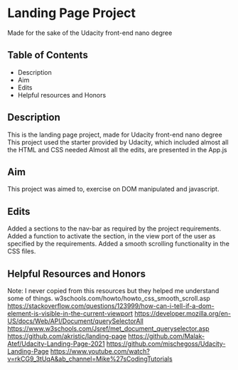 # Landing Page Project
Made for the sake of the Udacity front-end nano degree
## Table of Contents

* Description
* Aim
* Edits
* Helpful resources and Honors

## Description
This is the landing page project, made for Udacity front-end nano degree
This project used the starter provided by Udacity, which included almost all the HTML and CSS needed
Almost all the edits, are presented in the App.js

## Aim
This project was aimed to, exercise on DOM manipulated and javascript.
## Edits
Added a sections to the nav-bar as required by the project requirements.
Added a function to activate the section, in the view port of the user as specified by the requirements.
Added a smooth scrolling functionality in the CSS files.

## Helpful Resources and Honors
Note: I never copied from this resources but they helped me understand some of things.
w3schools.com/howto/howto_css_smooth_scroll.asp
https://stackoverflow.com/questions/123999/how-can-i-tell-if-a-dom-element-is-visible-in-the-current-viewport
https://developer.mozilla.org/en-US/docs/Web/API/Document/querySelectorAll
https://www.w3schools.com/Jsref/met_document_queryselector.asp
https://github.com/akristic/landing-page
https://github.com/Malak-Atef/Udacity-Landing-Page-2021
https://github.com/mischegoss/Udacity-Landing-Page
https://www.youtube.com/watch?v=rkCG9_3tUqA&ab_channel=Mike%27sCodingTutorials

